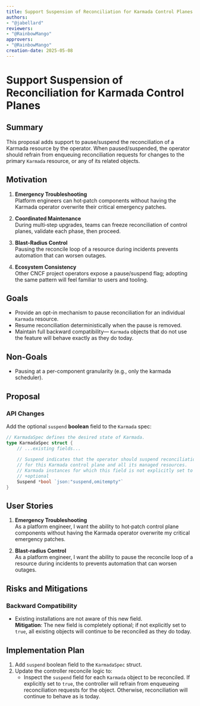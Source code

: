 ```yaml
---
title: Support Suspension of Reconciliation for Karmada Control Planes
authors:
- "@jabellard"
reviewers:
- "@RainbowMango"
approvers:
- "@RainbowMango"
creation-date: 2025-05-08
---
```


# Support Suspension of Reconciliation for Karmada Control Planes

## Summary

This proposal adds support to pause/suspend the reconciliation of a Karmada resource by the operator. When paused/suspended, the operator should refrain from enqueuing reconciliation requests for changes to the primary `Karmada` resource, or any of its related objects.


## Motivation

1. **Emergency Troubleshooting**  
   Platform engineers can hot‑patch components without having the Karmada operator overwrite their critical emergency patches.

2. **Coordinated Maintenance**  
   During multi‑step upgrades, teams can freeze reconciliation of control planes, validate each phase, then proceed.

3. **Blast-Radius Control**  
   Pausing the reconcile loop of a resource during incidents prevents automation that can worsen outages.

4. **Ecosystem Consistency**  
   Other CNCF project operators expose a pause/suspend flag; adopting the same pattern will feel familiar to users and tooling.

## Goals

- Provide an opt-in mechanism to pause reconciliation for an individual `Karmada` resource.
- Resume reconciliation deterministically when the pause is removed.
- Maintain full backward compatibility— `Karmada` objects that do not use the feature will behave exactly as they do today.

## Non-Goals

- Pausing at a per-component granularity (e.g., only the karmada scheduler).


## Proposal

### API Changes

Add the optional `suspend` **boolean** field to the `Karmada` spec:

```go
// KarmadaSpec defines the desired state of Karmada.
type KarmadaSpec struct {
    // ...existing fields...
    
    // Suspend indicates that the operator should suspend reconciliation
    // for this Karmada control plane and all its managed resources. 
    // Karmada instances for which this field is not explicitly set to `true` will continue to be reconciled as usual.
    // +optional
    Suspend *bool `json:"suspend,omitempty"`
}
```

## User Stories

1. **Emergency Troubleshooting**  
   As a platform engineer, I want the ability to hot‑patch control plane components without having the Karmada operator overwrite my critical emergency patches.

2. **Blast‑radius Control**  
   As a platform engineer, I want the ability to pause the reconcile loop of a resource during incidents to prevents automation that can worsen outages.


## Risks and Mitigations

### Backward Compatibility
- Existing installations are not aware of this new field.  
  **Mitigation**: The new field is completely optional; if not explicitly set to `true`, all existing objects will continue to be reconciled as they do today.


## Implementation Plan

1. Add `suspend` boolean field to the `KarmadaSpec` struct.
2. Update the controller reconcile logic to:
    - Inspect the `suspend` field for each `Karmada` object to be reconciled. If explicitly set to `true`, the controller will refrain from enqueueing reconciliation requests
   for the object. Otherwise, reconciliation will continue to behave as is today.